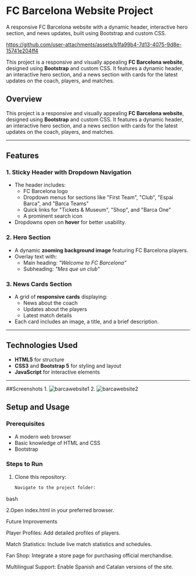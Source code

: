 # FC Barcelona Website Project
A responsive FC Barcelona website with a dynamic header, interactive hero section, and news updates, built using Bootstrap and custom CSS.


https://github.com/user-attachments/assets/b1fa99b4-7d13-4075-9d8e-15741e204ff4

This project is a responsive and visually appealing **FC Barcelona website**, designed using **Bootstrap** and custom CSS. It features a dynamic header, an interactive hero section, and a news section with cards for the latest updates on the coach, players, and matches.


## Overview
This project is a responsive and visually appealing **FC Barcelona website**, designed using **Bootstrap** and custom CSS. It features a dynamic header, an interactive hero section, and a news section with cards for the latest updates on the coach, players, and matches.

---

## Features
### 1. **Sticky Header with Dropdown Navigation**
- The header includes:
  - FC Barcelona logo
  - Dropdown menus for sections like "First Team", "Club", "Espai Barca", and "Barca Teams"
  - Quick links for "Tickets & Museum", "Shop", and "Barca One"
  - A prominent search icon
- Dropdowns open on **hover** for better usability.

### 2. **Hero Section**
- A dynamic **zooming background image** featuring FC Barcelona players.
- Overlay text with:
  - Main heading: *"Welcome to FC Barcelona"*
  - Subheading: *"Mes que un club"*

### 3. **News Cards Section**
- A grid of **responsive cards** displaying:
  - News about the coach
  - Updates about the players
  - Latest match details
- Each card includes an image, a title, and a brief description.

---

## Technologies Used
- **HTML5** for structure
- **CSS3** and **Bootstrap 5** for styling and layout
- **JavaScript** for interactive elements

---
##Screenshots 
1.
![barcawebsite1](https://github.com/user-attachments/assets/49bcd6f6-067b-4e74-bbdb-fdb2f647f368)
2. 
![barcawebsite2](https://github.com/user-attachments/assets/a5948aaa-7193-4739-a2b8-dff407ffad0a)



## Setup and Usage
### Prerequisites
- A modern web browser
- Basic knowledge of HTML and CSS
- Bootstrap 

### Steps to Run
1. Clone this repository:
   ```bash
   Navigate to the project folder:
bash

2.Open index.html in your preferred browser.

Future Improvements

Player Profiles: Add detailed profiles of players.

Match Statistics: Include live match statistics and schedules.

Fan Shop: Integrate a store page for purchasing official merchandise.

Multilingual Support: Enable Spanish and Catalan versions of the site.
